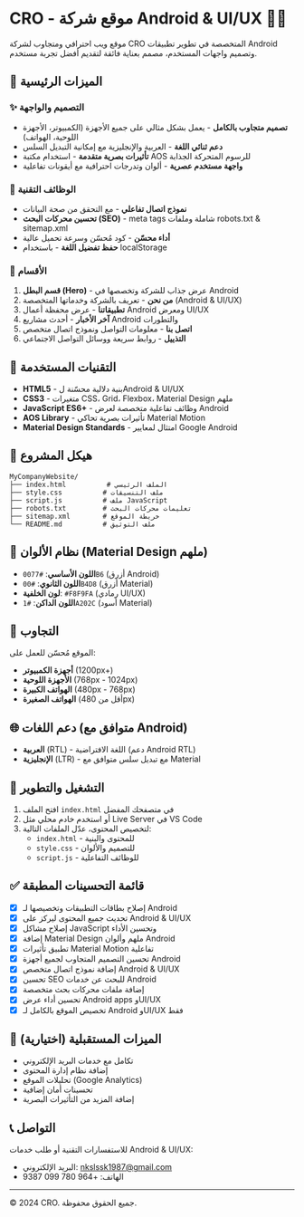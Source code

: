 # CRO - موقع شركة Android & UI/UX 🤖🎨

موقع ويب احترافي ومتجاوب لشركة CRO المتخصصة في تطوير تطبيقات Android وتصميم واجهات المستخدم، مصمم بعناية فائقة لتقديم أفضل تجربة مستخدم.

## 🌟 الميزات الرئيسية

### ✨ التصميم والواجهة
- **تصميم متجاوب بالكامل** - يعمل بشكل مثالي على جميع الأجهزة (الكمبيوتر، الأجهزة اللوحية، الهواتف)
- **دعم ثنائي اللغة** - العربية والإنجليزية مع إمكانية التبديل السلس
- **تأثيرات بصرية متقدمة** - استخدام مكتبة AOS للرسوم المتحركة الجذابة
- **واجهة مستخدم عصرية** - ألوان وتدرجات احترافية مع أيقونات تفاعلية

### 🚀 الوظائف التقنية
- **نموذج اتصال تفاعلي** - مع التحقق من صحة البيانات
- **تحسين محركات البحث (SEO)** - meta tags شاملة وملفات robots.txt & sitemap.xml
- **أداء محسّن** - كود مُحسّن وسرعة تحميل عالية
- **حفظ تفضيل اللغة** - باستخدام localStorage

### 🤖 الأقسام
1. **قسم البطل (Hero)** - عرض جذاب للشركة وتخصصها في Android
2. **من نحن** - تعريف بالشركة وخدماتها المتخصصة (Android & UI/UX)
3. **تطبيقاتنا** - عرض محفظة أعمال Android ومعرض UI/UX
4. **آخر الأخبار** - أحدث مشاريع Android والتطورات
5. **اتصل بنا** - معلومات التواصل ونموذج اتصال متخصص
6. **التذييل** - روابط سريعة ووسائل التواصل الاجتماعي

## 🔧 التقنيات المستخدمة

- **HTML5** - بنية دلالية محسّنة لAndroid & UI/UX
- **CSS3** - متغيرات CSS، Grid، Flexbox، Material Design ملهم
- **JavaScript ES6+** - وظائف تفاعلية متخصصة لعرض Android
- **AOS Library** - تأثيرات بصرية تحاكي Material Motion
- **Material Design Standards** - امتثال لمعايير Google Android

## 📂 هيكل المشروع

```
MyCompanyWebsite/
├── index.html          # الملف الرئيسي
├── style.css          # ملف التنسيقات
├── script.js          # ملف JavaScript
├── robots.txt         # تعليمات محركات البحث
├── sitemap.xml        # خريطة الموقع
└── README.md          # ملف التوثيق
```

## 🎨 نظام الألوان (Material Design ملهم)

- **اللون الأساسي**: `#0077B6` (أزرق Android)
- **اللون الثانوي**: `#00B4D8` (أزرق Material)
- **لون الخلفية**: `#F8F9FA` (رمادي UI/UX)
- **اللون الداكن**: `#1A202C` (أسود Material)

## 📱 التجاوب

الموقع مُحسّن للعمل على:
- **أجهزة الكمبيوتر** (1200px+)
- **الأجهزة اللوحية** (768px - 1024px)
- **الهواتف الكبيرة** (480px - 768px)
- **الهواتف الصغيرة** (أقل من 480px)

## 🌐 دعم اللغات (متوافق مع Android)

- **العربية** (RTL) - اللغة الافتراضية (دعم Android RTL)
- **الإنجليزية** (LTR) - مع تبديل سلس متوافق مع Material

## 🔧 التشغيل والتطوير

1. افتح الملف `index.html` في متصفحك المفضل
2. أو استخدم خادم محلي مثل Live Server في VS Code
3. لتخصيص المحتوى، عدّل الملفات التالية:
   - `index.html` - للمحتوى والبنية
   - `style.css` - للتصميم والألوان
   - `script.js` - للوظائف التفاعلية

## ✅ قائمة التحسينات المطبقة

- [x] إصلاح بطاقات التطبيقات وتخصيصها لـ Android
- [x] تحديث جميع المحتوى ليركز على Android & UI/UX
- [x] إصلاح مشاكل JavaScript وتحسين الأداء
- [x] إضافة Material Design ملهم وألوان Android
- [x] تطبيق تأثيرات Material Motion تفاعلية
- [x] تحسين التصميم المتجاوب لجميع أجهزة Android
- [x] إضافة نموذج اتصال متخصص Android & UI/UX
- [x] تحسين SEO للبحث عن خدمات Android
- [x] إضافة ملفات محركات بحث متخصصة
- [x] تحسين أداء عرض Android apps وUI/UX
- [x] تخصيص الموقع بالكامل لـ Android وUI/UX فقط

## 🚀 الميزات المستقبلية (اختيارية)

- تكامل مع خدمات البريد الإلكتروني
- إضافة نظام إدارة المحتوى
- تحليلات الموقع (Google Analytics)
- تحسينات أمان إضافية
- إضافة المزيد من التأثيرات البصرية

## 📞 التواصل

للاستفسارات التقنية أو طلب خدمات Android & UI/UX:
- البريد الإلكتروني: nkslssk1987@gmail.com
- الهاتف: +964 780 099 9387

---

© 2024 CRO. جميع الحقوق محفوظة.
